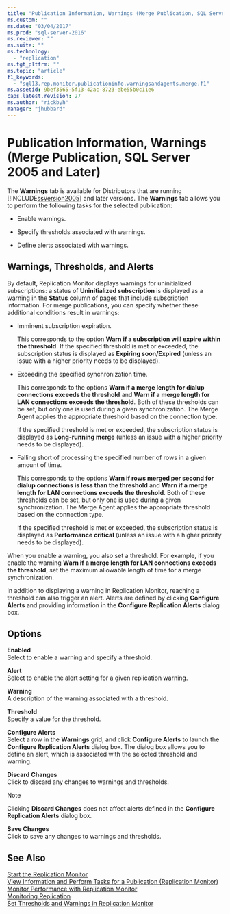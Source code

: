 ```yaml
---
title: "Publication Information, Warnings (Merge Publication, SQL Server 2005 and Later) | Microsoft Docs"
ms.custom: ""
ms.date: "03/04/2017"
ms.prod: "sql-server-2016"
ms.reviewer: ""
ms.suite: ""
ms.technology: 
  - "replication"
ms.tgt_pltfrm: ""
ms.topic: "article"
f1_keywords: 
  - "sql13.rep.monitor.publicationinfo.warningsandagents.merge.f1"
ms.assetid: 9bef3565-5f13-42ac-8723-ebe55b0c11e6
caps.latest.revision: 27
ms.author: "rickbyh"
manager: "jhubbard"
---
```

# Publication Information, Warnings (Merge Publication, SQL Server 2005 and Later)
  The **Warnings** tab is available for Distributors that are running [!INCLUDE[ssVersion2005](../../analysis-services/data-mining/includes/ssversion2005-md.md)] and later versions. The **Warnings** tab allows you to perform the following tasks for the selected publication:  
  
-   Enable warnings.  
  
-   Specify thresholds associated with warnings.  
  
-   Define alerts associated with warnings.  
  
## Warnings, Thresholds, and Alerts  
 By default, Replication Monitor displays warnings for uninitialized subscriptions: a status of **Uninitialized subscription** is displayed as a warning in the **Status** column of pages that include subscription information. For merge publications, you can specify whether these additional conditions result in warnings:  
  
-   Imminent subscription expiration.  
  
     This corresponds to the option **Warn if a subscription will expire within the threshold**. If the specified threshold is met or exceeded, the subscription status is displayed as **Expiring soon/Expired** (unless an issue with a higher priority needs to be displayed).  
  
-   Exceeding the specified synchronization time.  
  
     This corresponds to the options **Warn if a merge length for dialup connections exceeds the threshold** and **Warn if a merge length for LAN connections exceeds the threshold**. Both of these thresholds can be set, but only one is used during a given synchronization. The Merge Agent applies the appropriate threshold based on the connection type.  
  
     If the specified threshold is met or exceeded, the subscription status is displayed as **Long-running merge** (unless an issue with a higher priority needs to be displayed).  
  
-   Falling short of processing the specified number of rows in a given amount of time.  
  
     This corresponds to the options **Warn if rows merged per second for dialup connections is less than the threshold** and **Warn if a merge length for LAN connections exceeds the threshold**. Both of these thresholds can be set, but only one is used during a given synchronization. The Merge Agent applies the appropriate threshold based on the connection type.  
  
     If the specified threshold is met or exceeded, the subscription status is displayed as **Performance critical** (unless an issue with a higher priority needs to be displayed).  
  
 When you enable a warning, you also set a threshold. For example, if you enable the warning **Warn if a merge length for LAN connections exceeds the threshold**, set the maximum allowable length of time for a merge synchronization.  
  
 In addition to displaying a warning in Replication Monitor, reaching a threshold can also trigger an alert. Alerts are defined by clicking **Configure Alerts** and providing information in the **Configure Replication Alerts** dialog box.  
  
## Options  
 **Enabled**  
 Select to enable a warning and specify a threshold.  
  
 **Alert**  
 Select to enable the alert setting for a given replication warning.  
  
 **Warning**  
 A description of the warning associated with a threshold.  
  
 **Threshold**  
 Specify a value for the threshold.  
  
 **Configure Alerts**  
 Select a row in the **Warnings** grid, and click **Configure Alerts** to launch the **Configure Replication Alerts** dialog box. The dialog box allows you to define an alert, which is associated with the selected threshold and warning.  
  
 **Discard Changes**  
 Click to discard any changes to warnings and thresholds.  
  
> [!NOTE]  
>  Clicking **Discard Changes** does not affect alerts defined in the **Configure Replication Alerts** dialog box.  
  
 **Save Changes**  
 Click to save any changes to warnings and thresholds.  
  
## See Also  
 [Start the Replication Monitor](../../relational-databases/replication/monitor/start-the-replication-monitor.md)   
 [View Information and Perform Tasks for a Publication &#40;Replication Monitor&#41;](../../relational-databases/replication/monitor/view-information-and-perform-tasks-for-a-publication-replication-monitor.md)   
 [Monitor Performance with Replication Monitor](../../relational-databases/replication/monitor/monitor-performance-with-replication-monitor.md)   
 [Monitoring Replication](../Topic/Monitoring%20Replication.md)   
 [Set Thresholds and Warnings in Replication Monitor](../../relational-databases/replication/monitor/set-thresholds-and-warnings-in-replication-monitor.md)  
  
  
